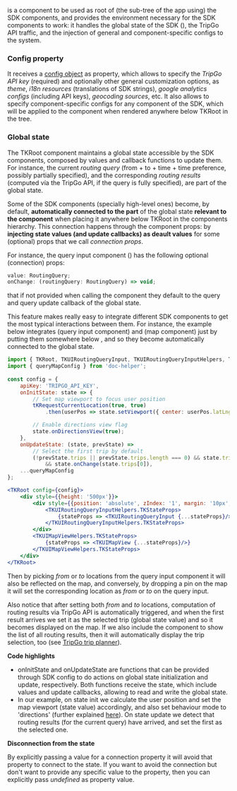[](TKRoot) is a component to be used as root of (the sub-tree of the app using) the SDK components, and provides the
environment necessary for the SDK components to work: it handles the global state of the SDK ([](TKState)), the TripGo API traffic, and the injection of general and component-specific configs 
to the system.

### Config property

It receives a [config object](TKUIConfig) as property, which allows to specify the *TripGo API key* (required) and 
optionally other general customization options, as *theme*, *i18n resources* (translations of SDK strings), 
*google analytics configs* (including API keys), *geocoding sources*, etc. It also allows to specify component-specific configs 
for any component of the SDK,  which will be applied to the component when rendered anywhere below TKRoot in the tree.

### Global state

The TKRoot component maintains a global state accessible by the SDK components, composed by values and callback 
functions to update them. For instance, the current *routing query* (from + to + time + time preference, 
possibly partially specified), and the corresponding *routing results* 
(computed vía the TripGo API, if the query is fully specified), are part of the global state.

Some of the SDK components (specially high-level ones) become, by default, **automatically connected to the part** of the 
global state **relevant to the component** when placing it anywhere below TKRoot in the components hierarchy.
This connection happens through the component props: by 
**injecting state values (and update callbacks) as deault values** for some (optional) props that we call 
_connection props_. 

For instance, the query input component ([](TKUIRoutingQueryInput)) has the following optional (connection) props:

```js static
value: RoutingQuery;
onChange: (routingQuery: RoutingQuery) => void;
```

that if not provided when calling the component they default to the query and query update callback of the global 
state.

This feature makes really easy to integrate different SDK components to get the most typical interactions between them.
For instance, the example below integrates [](TKUIRoutingQueryInput) (query input component) and [](TKUIMapView) (map component) 
just by putting them somewhere below [](TKRoot), and so they become automatically connected to the global state.

```jsx
import { TKRoot, TKUIRoutingQueryInput, TKUIRoutingQueryInputHelpers, TKUIMapView, TKUIMapViewHelpers, tKRequestCurrentLocation } from 'tripkit-react';
import { queryMapConfig } from 'doc-helper';
        
const config = {
    apiKey: 'TRIPGO_API_KEY',
    onInitState: state => {
        // Set map viewport to focus user position
        tKRequestCurrentLocation(true, true)
            .then(userPos => state.setViewport({ center: userPos.latLng, zoom: 13 }));

        // Enable directions view flag    
        state.onDirectionsView(true);           
    },
    onUpdateState: (state, prevState) =>
        // Select the first trip by default  
        (!prevState.trips || prevState.trips.length === 0) && state.trips && state.trips.length > 0
            && state.onChange(state.trips[0]),
    ...queryMapConfig
};

<TKRoot config={config}>
    <div style={{height: '500px'}}>
        <div style={{position: 'absolute', zIndex: '1', margin: '10px', width: '300px'}}>
            <TKUIRoutingQueryInputHelpers.TKStateProps>
                {stateProps => <TKUIRoutingQueryInput {...stateProps}/>}
            </TKUIRoutingQueryInputHelpers.TKStateProps>
        </div>
        <TKUIMapViewHelpers.TKStateProps>
            {stateProps => <TKUIMapView {...stateProps}/>}
        </TKUIMapViewHelpers.TKStateProps>        
    </div>
</TKRoot>
```

Then by picking *from* or *to* locations from the query input component it will also be reflected on the map, and conversely, by
dropping a pin on the map it will set the corresponding location as *from* or *to* on the query input.

Also notice that after setting both *from* and *to* locations, computation of routing results via TripGo API is 
automatically triggered, and when the first result arrives we set it as the selected trip (global state value) and so
it becomes displayed on the map. If we also include the [](TKUIRoutingResultsView) component to show the list of all routing 
results, then it will automatically display the trip selection, too (see [TripGo trip planner](https://tripgo.com)).

**Code highlights**
- onInitState and onUpdateState are functions that can be provided through SDK config to do actions on global state 
initialization and update, respectively. Both functions receive the state, which include values and update 
callbacks, allowing to read and write the global state.
- In our example, on state init we calculate the user position and set the map viewport (state value) accordingly, and also
set behaviour mode to 'directions' (further explained [here]()). On state update we detect that routing 
results (for the current query) have arrived, and set the first as the selected one.

**Disconnection from the state**

By explicitly passing a value for a connection property it will avoid that property to connect to the state.
If you want to avoid the connection but don't want to provide any specific value to the property,
then you can explicitly pass _undefined_ as property value.

